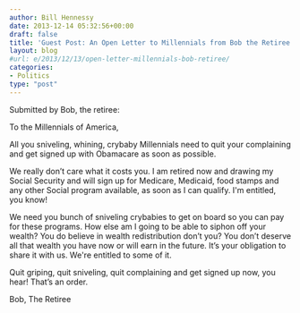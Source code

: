 ```yaml
---
author: Bill Hennessy
date: 2013-12-14 05:32:56+00:00
draft: false
title: 'Guest Post: An Open Letter to Millennials from Bob the Retiree'
layout: blog
#url: e/2013/12/13/open-letter-millennials-bob-retiree/
categories:
- Politics
type: "post"
---
```


Submitted by Bob, the retiree:

To the Millennials of America,

All you sniveling, whining, crybaby Millennials need to quit your complaining and get signed up with Obamacare as soon as possible.

We really don’t care what it costs you. I am retired now and drawing my Social Security and will sign up for Medicare, Medicaid, food stamps and any other Social program available, as soon as I can qualify. I'm entitled, you know!

We need you bunch of sniveling crybabies to get on board so you can pay for these programs. How else am I going to be able to siphon off your wealth? You do believe in wealth redistribution don’t you? You don’t deserve all that wealth you have now or will earn in the future. It’s your obligation to share it with us. We're entitled to some of it.

Quit griping, quit sniveling, quit complaining and get signed up now, you hear! That’s an order.

Bob, The Retiree
